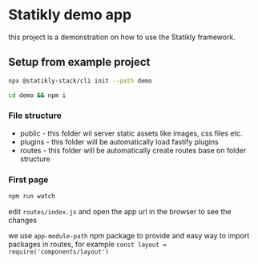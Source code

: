 # Statikly demo app

this project is a demonstration on how to use the Statikly framework.

## Setup from example project

```sh
npx @statikly-stack/cli init --path demo
```

```sh
cd demo && npm i
```

### File structure

-   public - this folder wil server static assets like images, css files etc.
-   plugins - this folder will be automatically load fastify plugins
-   routes - this folder will be automatically create routes base on folder structure

### First page

```sh
npm run watch
```

edit `routes/index.js` and open the app url in the browser to see the changes

we use `app-module-path` npm package to provide and easy way to import packages in routes, for example `const layout = require('components/layout')`

